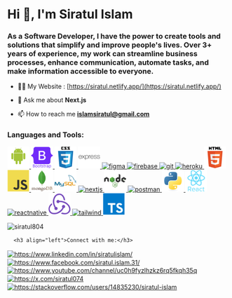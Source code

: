 <h1 align="left">Hi 👋, I'm Siratul Islam</h1>
 <h3 align="left">
        As a Software Developer, I have the power to create tools and solutions
        that simplify and improve people's lives. Over 3+ years of experience,
        my work can streamline business processes, enhance communication,
        automate tasks, and make information accessible to everyone.
      </h3>

- 👨‍💻 My Website : [https://siratul.netlify.app/](https://siratul.netlify.app/)

- 💬 Ask me about **Next.js**

- 📫 How to reach me **islamsiratul@gmail.com**


<h3 align="left">Languages and Tools:</h3>
 <p align="left">
        <a
          href="https://developer.android.com"
          target="_blank"
          rel="noreferrer"
        >
          <img
            src="https://raw.githubusercontent.com/devicons/devicon/master/icons/android/android-original-wordmark.svg"
            alt="android"
            height="50"
            width="50"
          />
        </a>
        <a href="https://getbootstrap.com" target="_blank" rel="noreferrer">
          <img
            src="https://raw.githubusercontent.com/devicons/devicon/master/icons/bootstrap/bootstrap-plain-wordmark.svg"
            alt="bootstrap"
            height="50"
            width="50"
          />
        </a>
        <a
          href="https://www.w3schools.com/css/"
          target="_blank"
          rel="noreferrer"
        >
          <img
            src="https://raw.githubusercontent.com/devicons/devicon/master/icons/css3/css3-original-wordmark.svg"
            alt="css3"
            height="50"
            width="50"
          />
        </a>
        <a href="https://expressjs.com" target="_blank" rel="noreferrer">
          <img
            src="https://raw.githubusercontent.com/devicons/devicon/master/icons/express/express-original-wordmark.svg"
            alt="express"
            height="50"
            width="50"
          />
        </a>
        <a href="https://www.figma.com/" target="_blank" rel="noreferrer">
          <img
            src="https://www.vectorlogo.zone/logos/figma/figma-icon.svg"
            alt="figma"
            height="50"
            width="50"
          />
        </a>
        <a href="https://firebase.google.com/" target="_blank" rel="noreferrer">
          <img
            src="https://www.vectorlogo.zone/logos/firebase/firebase-icon.svg"
            alt="firebase"
            height="50"
            width="50"
          />
        </a>
        <a href="https://git-scm.com/" target="_blank" rel="noreferrer">
          <img
            src="https://www.vectorlogo.zone/logos/git-scm/git-scm-icon.svg"
            alt="git"
            height="50"
            width="50"
          />
        </a>
        <a href="https://heroku.com" target="_blank" rel="noreferrer">
          <img
            src="https://www.vectorlogo.zone/logos/heroku/heroku-icon.svg"
            alt="heroku"
            height="50"
            width="50"
          />
        </a>
        <a href="https://www.w3.org/html/" target="_blank" rel="noreferrer">
          <img
            src="https://raw.githubusercontent.com/devicons/devicon/master/icons/html5/html5-original-wordmark.svg"
            alt="html5"
            height="50"
            width="50"
          />
        </a>
        <a
          href="https://developer.mozilla.org/en-US/docs/Web/JavaScript"
          target="_blank"
          rel="noreferrer"
        >
          <img
            src="https://raw.githubusercontent.com/devicons/devicon/master/icons/javascript/javascript-original.svg"
            alt="javascript"
            height="50"
            width="50"
          />
        </a>
        <a href="https://www.mongodb.com/" target="_blank" rel="noreferrer">
          <img
            src="https://raw.githubusercontent.com/devicons/devicon/master/icons/mongodb/mongodb-original-wordmark.svg"
            alt="mongodb"
            height="50"
            width="50"
          />
        </a>
        <a href="https://www.mysql.com/" target="_blank" rel="noreferrer">
          <img
            src="https://raw.githubusercontent.com/devicons/devicon/master/icons/mysql/mysql-original-wordmark.svg"
            alt="mysql"
            height="50"
            width="50"
          />
        </a>
        <a href="https://nextjs.org/" target="_blank" rel="noreferrer">
          <img
            src="https://cdn.worldvectorlogo.com/logos/nextjs-2.svg"
            alt="nextjs"
            height="50"
            width="50"
          />
        </a>
        <a href="https://nodejs.org" target="_blank" rel="noreferrer">
          <img
            src="https://raw.githubusercontent.com/devicons/devicon/master/icons/nodejs/nodejs-original-wordmark.svg"
            alt="nodejs"
            height="50"
            width="50"
          />
        </a>
        <a href="https://postman.com" target="_blank" rel="noreferrer">
          <img
            src="https://www.vectorlogo.zone/logos/getpostman/getpostman-icon.svg"
            alt="postman"
            height="50"
            width="50"
          />
        </a>
        <a href="https://www.python.org" target="_blank" rel="noreferrer">
          <img
            src="https://raw.githubusercontent.com/devicons/devicon/master/icons/python/python-original.svg"
            alt="python"
            height="50"
            width="50"
          />
        </a>
        <a href="https://reactjs.org/" target="_blank" rel="noreferrer">
          <img
            src="https://raw.githubusercontent.com/devicons/devicon/master/icons/react/react-original-wordmark.svg"
            alt="react"
            height="50"
            width="50"
          />
        </a>
        <a href="https://reactnative.dev/" target="_blank" rel="noreferrer">
          <img
            src="https://reactnative.dev/img/header_logo.svg"
            alt="reactnative"
            height="50"
            width="50"
          />
        </a>
        <a href="https://redux.js.org" target="_blank" rel="noreferrer">
          <img
            src="https://raw.githubusercontent.com/devicons/devicon/master/icons/redux/redux-original.svg"
            alt="redux"
            height="50"
            width="50"
          />
        </a>
        <a href="https://tailwindcss.com/" target="_blank" rel="noreferrer">
          <img
            src="https://www.vectorlogo.zone/logos/tailwindcss/tailwindcss-icon.svg"
            alt="tailwind"
            height="50"
            width="50"
          />
        </a>
        <a
          href="https://www.typescriptlang.org/"
          target="_blank"
          rel="noreferrer"
        >
          <img
            src="https://raw.githubusercontent.com/devicons/devicon/master/icons/typescript/typescript-original.svg"
            alt="typescript"
            height="50"
            width="50"
          />
        </a>
      </p>

  <p>
        <img
          align="center"
          width="1000"
          height="auto"
          src="https://img.freepik.com/free-photo/person-playing-3d-video-games-device_23-2151005751.jpg?t=st=1719820041~exp=1719823641~hmac=52e45aa4fffb365b4f54862889c39de73d6ee6e76403be6afe3a7fea03aae6c4&w=1800"
          alt="siratul804"
        />
      </p>

      <h3 align="left">Connect with me:</h3>
 <p align="left">
        <a
          href="https://linkedin.com/in/https://www.linkedin.com/in/siratulislam/"
          target="blank"
          ><img
            align="center"
            src="https://raw.githubusercontent.com/rahuldkjain/github-profile-readme-generator/master/src/images/icons/Social/linked-in-alt.svg"
            alt="https://www.linkedin.com/in/siratulislam/"
            height="60"
            width="60"
        /></a>
        <a
          href="https://fb.com/https://www.facebook.com/siratul.islam.31/"
          target="blank"
          ><img
            align="center"
            src="https://raw.githubusercontent.com/rahuldkjain/github-profile-readme-generator/master/src/images/icons/Social/facebook.svg"
            alt="https://www.facebook.com/siratul.islam.31/"
            height="60"
            width="60"
        /></a>
        <a
          href="https://www.youtube.com/c/https://www.youtube.com/channel/uc0h9fyzlhzkz6rq5fkqh35q"
          target="blank"
          ><img
            align="center"
            src="https://raw.githubusercontent.com/rahuldkjain/github-profile-readme-generator/master/src/images/icons/Social/youtube.svg"
            alt="https://www.youtube.com/channel/uc0h9fyzlhzkz6rq5fkqh35q"
            height="60"
            width="60"
        /></a>
        <a href="https://twitter.com/https://x.com/siratul074" target="blank"
          ><img
            align="center"
            src="https://raw.githubusercontent.com/rahuldkjain/github-profile-readme-generator/master/src/images/icons/Social/twitter.svg"
            alt="https://x.com/siratul074"
            height="60"
            width="60"
        /></a>
        <a
          href="https://stackoverflow.com/users/https://stackoverflow.com/users/14835230/siratul-islam"
          target="blank"
          ><img
            align="center"
            src="https://raw.githubusercontent.com/rahuldkjain/github-profile-readme-generator/master/src/images/icons/Social/stack-overflow.svg"
            alt="https://stackoverflow.com/users/14835230/siratul-islam"
            height="60"
            width="60"
        /></a>
      </p>
